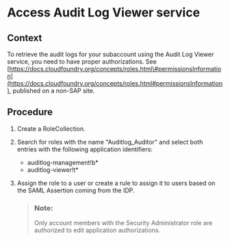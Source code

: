 <!-- loioaf26206cac0b4af0afb0367af4a57949 -->

# Access Audit Log Viewer service



<a name="loioaf26206cac0b4af0afb0367af4a57949__context_v5p_cvr_pdc"/>

## Context

To retrieve the audit logs for your subaccount using the Audit Log Viewer service, you need to have proper authorizations. See [https://docs.cloudfoundry.org/concepts/roles.html\#permissionsInformation](https://docs.cloudfoundry.org/concepts/roles.html#permissionsInformation), published on a non-SAP site.



<a name="loioaf26206cac0b4af0afb0367af4a57949__steps_ntt_1vr_pdc"/>

## Procedure

1.  Create a RoleCollection.

2.  Search for roles with the name "Auditlog\_Auditor" and select both entries with the following application identifiers:

    -   auditlog-management!b\*
    -   auditlog-viewer!t\*

3.  Assign the role to a user or create a rule to assign it to users based on the SAML Assertion coming from the IDP.

    > ### Note:  
    > Only account members with the Security Administrator role are authorized to edit application authorizations.


